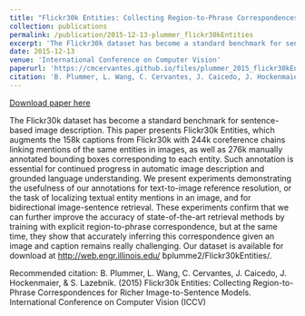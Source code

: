 ```yaml
---
title: "Flickr30k Entities: Collecting Region-to-Phrase Correspondences for Richer Image-to-Sentence Models"
collection: publications
permalink: /publication/2015-12-13-plummer_flickr30kEntities
excerpt: 'The Flickr30k dataset has become a standard benchmark for sentence-based image description.  This paper presents Flickr30k Entities, which augments the 158k captions from Flickr30k with 244k coreference chains linking mentions of the same entities in images, as well as 276k manually annotated bounding boxes corresponding to each entity. Such annotation is essential for continued progress in automatic image description and grounded language understanding.  We present experiments demonstrating the usefulness of our annotations for text-to-image reference resolution, or the task of localizing textual entity mentions in an image, and for bidirectional image-sentence retrieval. These experiments confirm that we can further improve the accuracy of state-of-the-art retrieval methods by training with explicit region-to-phrase correspondence, but at the same time, they show that accurately inferring this correspondence given an image and caption remains really challenging. Our dataset is available for download at http://web.engr.illinois.edu/ ̃bplumme2/Flickr30kEntities/.'
date: 2015-12-13
venue: 'International Conference on Computer Vision'
paperurl: 'https://cmcervantes.github.io/files/plummer_2015_flickr30kEntities.pdf'
citation: 'B. Plummer, L. Wang, C. Cervantes, J. Caicedo, J. Hockenmaier, &amp; S. Lazebnik. (2015) Flickr30k Entities: Collecting Region-to-Phrase Correspondences for Richer Image-to-Sentence Models. International Conference on Computer Vision (ICCV)'
---
```


<a href='https://cmcervantes.github.io/files/plummer_2015_flickr30kEntities.pdf'>Download paper here</a>

The Flickr30k dataset has become a standard benchmark for sentence-based image description.  This paper presents Flickr30k Entities, which augments the 158k captions from Flickr30k with 244k coreference chains linking mentions of the same entities in images, as well as 276k manually annotated bounding boxes corresponding to each entity. Such annotation is essential for continued progress in automatic image description and grounded language understanding.  We present experiments demonstrating the usefulness of our annotations for text-to-image reference resolution, or the task of localizing textual entity mentions in an image, and for bidirectional image-sentence retrieval. These experiments confirm that we can further improve the accuracy of state-of-the-art retrieval methods by training with explicit region-to-phrase correspondence, but at the same time, they show that accurately inferring this correspondence given an image and caption remains really challenging. Our dataset is available for download at http://web.engr.illinois.edu/ ̃bplumme2/Flickr30kEntities/.

Recommended citation: B. Plummer, L. Wang, C. Cervantes, J. Caicedo, J. Hockenmaier, & S. Lazebnik. (2015) Flickr30k Entities: Collecting Region-to-Phrase Correspondences for Richer Image-to-Sentence Models. International Conference on Computer Vision (ICCV)